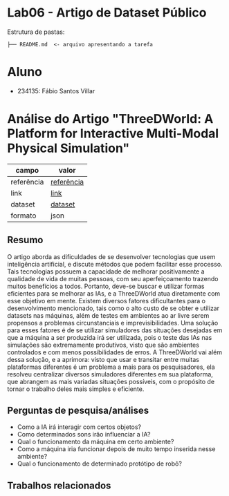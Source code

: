 # Lab06 - Artigo de Dataset Público
Estrutura de pastas:
```
├── README.md  <- arquivo apresentando a tarefa
```
# Aluno
* 234135: Fábio Santos Villar
# Análise do Artigo "ThreeDWorld: A Platform for Interactive Multi-Modal Physical Simulation"
campo | valor
------|------
referência|[referência](https://openreview.net/pdf?id=db1InWAwW2T)
link| [link](https://openreview.net/forum?id=db1InWAwW2T)
dataset|[dataset](https://github.com/threedworld-mit/tdw)
formato|json
## Resumo
O artigo aborda as dificuldades de se desenvolver tecnologias que usem inteligência artificial, e discute métodos que podem facilitar esse processo. Tais tecnologias possuem a capacidade de melhorar positivamente a qualidade de vida de muitas pessoas, com seu aperfeiçoamento trazendo muitos benefícios a todos. Portanto, deve-se buscar e utilizar formas eficientes para se melhorar as IAs, e a ThreeDWorld atua diretamente com esse objetivo em mente.
	Existem diversos fatores dificultantes para o desenvolvimento mencionado, tais como o alto custo de se obter e utilizar datasets nas máquinas, além de testes em ambientes ao ar livre serem propensos a problemas circunstanciais e imprevisibilidades. Uma solução para esses fatores é de se utilizar simuladores das situações desejadas em que a máquina a ser produzida irá ser utilizada, pois o teste das IAs nas simulações são extremamente produtivos, visto que são ambientes controlados e com menos possibilidades de erros.
	A ThreeDWorld vai além dessa solução, e a aprimora: visto que usar e transitar entre muitas plataformas diferentes é um problema a mais para os pesquisadores, ela resolveu centralizar diversos simuladores diferentes em sua plataforma, que abrangem as mais variadas situações possíveis, com o propósito de tornar o trabalho deles mais simples e eficiente.
## Perguntas de pesquisa/análises
* Como a IA irá interagir com certos objetos?
* Como determinados sons irão influenciar a IA?
* Qual o funcionamento da máquina em certo ambiente?
* Como a máquina iria funcionar depois de muito tempo inserida nesse ambiente?
* Qual o funcionamento de determinado protótipo de robô? 
## Trabalhos relacionados
